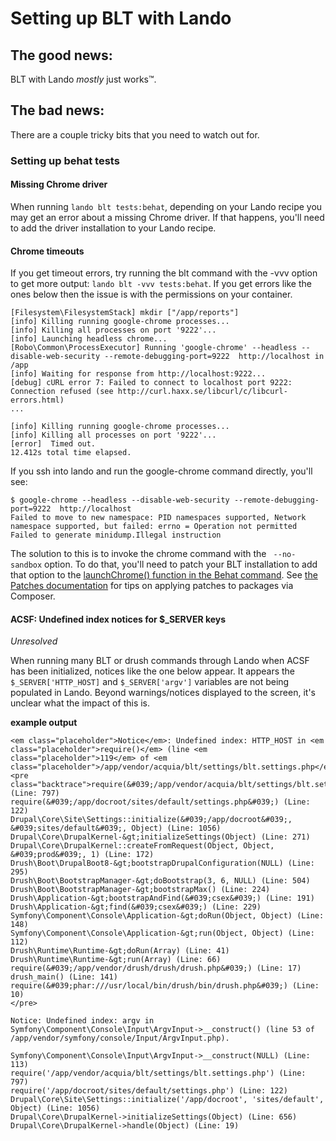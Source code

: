 # Setting up BLT with Lando

## The good news:
BLT with Lando _mostly_ just works™.

## The bad news:
There are a couple tricky bits that you need to watch out for.

### Setting up behat tests

#### Missing Chrome driver
When running `lando blt tests:behat`, depending on your Lando recipe you may get an error about a missing Chrome driver. If that happens, you'll need to add the driver installation to your Lando recipe.

#### Chrome timeouts
If you get timeout errors, try running the blt command with the -vvv option to get more output: `lando blt -vvv tests:behat`. If you get errors like the ones below then the issue is with the permissions on your container.

```
[Filesystem\FilesystemStack] mkdir ["/app/reports"]
[info] Killing running google-chrome processes...
[info] Killing all processes on port '9222'...
[info] Launching headless chrome...
[Robo\Common\ProcessExecutor] Running 'google-chrome' --headless --disable-web-security --remote-debugging-port=9222  http://localhost in /app
[info] Waiting for response from http://localhost:9222...
[debug] cURL error 7: Failed to connect to localhost port 9222: Connection refused (see http://curl.haxx.se/libcurl/c/libcurl-errors.html)
...

[info] Killing running google-chrome processes...
[info] Killing all processes on port '9222'...
[error]  Timed out.
12.412s total time elapsed.
```

If you ssh into lando and run the google-chrome command directly, you'll see:
```    
$ google-chrome --headless --disable-web-security --remote-debugging-port=9222  http://localhost
Failed to move to new namespace: PID namespaces supported, Network namespace supported, but failed: errno = Operation not permitted
Failed to generate minidump.Illegal instruction
 ```

The solution to this is to invoke the chrome command with the ` --no-sandbox` option. To do that, you'll need to patch your BLT installation to add that option to the [launchChrome() function in the Behat command](https://github.com/acquia/blt/blob/9.x/src/Robo/Commands/Tests/BehatCommand.php#L178).
See [the Patches documentation](patches.md) for tips on applying patches to packages via Composer.

#### ACSF: Undefined index notices for $_SERVER keys

*Unresolved*

When running many BLT or drush commands through Lando when ACSF has been initialized, notices like the one below appear. It appears the `$_SERVER['HTTP_HOST]` and `$_SERVER['argv']` variables are not being populated in Lando. Beyond warnings/notices displayed to the screen, it's unclear what the impact of this is.

**example output**
```
<em class="placeholder">Notice</em>: Undefined index: HTTP_HOST in <em class="placeholder">require()</em> (line <em class="placeholder">119</em> of <em class="placeholder">/app/vendor/acquia/blt/settings/blt.settings.php</em>). <pre class="backtrace">require(&#039;/app/vendor/acquia/blt/settings/blt.settings.php&#039;) (Line: 797)
require(&#039;/app/docroot/sites/default/settings.php&#039;) (Line: 122)
Drupal\Core\Site\Settings::initialize(&#039;/app/docroot&#039;, &#039;sites/default&#039;, Object) (Line: 1056)
Drupal\Core\DrupalKernel-&gt;initializeSettings(Object) (Line: 271)
Drupal\Core\DrupalKernel::createFromRequest(Object, Object, &#039;prod&#039;, 1) (Line: 172)
Drush\Boot\DrupalBoot8-&gt;bootstrapDrupalConfiguration(NULL) (Line: 295)
Drush\Boot\BootstrapManager-&gt;doBootstrap(3, 6, NULL) (Line: 504)
Drush\Boot\BootstrapManager-&gt;bootstrapMax() (Line: 224)
Drush\Application-&gt;bootstrapAndFind(&#039;csex&#039;) (Line: 191)
Drush\Application-&gt;find(&#039;csex&#039;) (Line: 229)
Symfony\Component\Console\Application-&gt;doRun(Object, Object) (Line: 148)
Symfony\Component\Console\Application-&gt;run(Object, Object) (Line: 112)
Drush\Runtime\Runtime-&gt;doRun(Array) (Line: 41)
Drush\Runtime\Runtime-&gt;run(Array) (Line: 66)
require(&#039;/app/vendor/drush/drush/drush.php&#039;) (Line: 17)
drush_main() (Line: 141)
require(&#039;phar:///usr/local/bin/drush/bin/drush.php&#039;) (Line: 10)
</pre>
```

```
Notice: Undefined index: argv in Symfony\Component\Console\Input\ArgvInput->__construct() (line 53 of /app/vendor/symfony/console/Input/ArgvInput.php).

Symfony\Component\Console\Input\ArgvInput->__construct(NULL) (Line: 113)
require('/app/vendor/acquia/blt/settings/blt.settings.php') (Line: 797)
require('/app/docroot/sites/default/settings.php') (Line: 122)
Drupal\Core\Site\Settings::initialize('/app/docroot', 'sites/default', Object) (Line: 1056)
Drupal\Core\DrupalKernel->initializeSettings(Object) (Line: 656)
Drupal\Core\DrupalKernel->handle(Object) (Line: 19)

```
